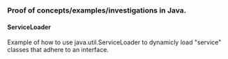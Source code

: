 ### Proof of concepts/examples/investigations in Java.

#### ServiceLoader
Example of how to use java.util.ServiceLoader to dynamicly load "service" classes that adhere to an interface.
